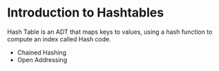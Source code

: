 # Introduction to Hashtables

Hash Table is an ADT that maps keys to values, using a hash function to compute an index called Hash code.

- Chained Hashing
- Open Addressing
